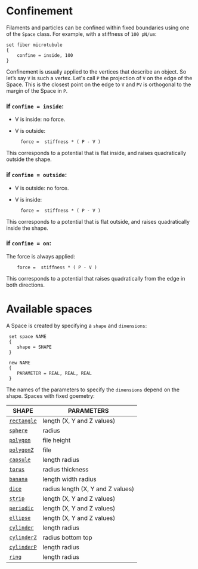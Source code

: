 # Confinement

Filaments and particles can be confined within fixed boundaries using one of the `Space` class.
For example, with a stiffness of `100 pN/um`:

	set fiber microtubule
	{
	    confine = inside, 100
	}

Confinement is usually applied to the vertices that describe an object. 
So let’s say `V` is such a vertex.
Let's call `P` the projection of `V` on the edge of the Space. 
This is the closest point on the edge to `V` and `PV` is orthogonal to the margin of the Space in `P`.

### if `confine = inside`:

- V is inside: no force.
- V is outside: 

		force =  stiffness * ( P - V )

This corresponds to a potential that is flat inside, and raises quadratically outside the shape.

### if `confine = outside`:

- V is outside: no force.
- V is inside:

		force =  stiffness * ( P - V )

This corresponds to a potential that is flat outside, and raises quadratically inside the shape.

### if `confine = on`:

The force is always applied:

		force =  stiffness * ( P - V )

This corresponds to a potential that raises quadratically from the edge in both directions.

# Available spaces
 
 A Space is created by specifying a `shape` and `dimensions`:
 
     set space NAME
     {
        shape = SHAPE
     }
  
     new NAME
     {
        PARAMETER = REAL, REAL, REAL
     }

 The names of the parameters to specify the `dimensions` depend on the shape.
 Spaces with fixed goemetry:
 
 SHAPE                                               | PARAMETERS                           
 ----------------------------------------------------|--------------------------------------
 [`rectangle`](doxygen/class_space_square.html)      | length (X, Y and Z values)
 [`sphere`](doxygen/class_space_sphere.html)         | radius
 [`polygon`](doxygen/class_space_polygon.html)       | file height
 [`polygonZ`](doxygen/class_space_polygon_z.html)    | file
 [`capsule`](doxygen/class_space_capsule.html)       | length radius
 [`torus`](doxygen/class_space_torus.html)           | radius thickness
 [`banana`](doxygen/class_space_banana.html)         | length width radius
 [`dice`](doxygen/class_space_dice.html)             | radius length (X, Y and Z values)
 [`strip`](doxygen/class_space_strip.html)           | length (X, Y and Z values)
 [`periodic`](doxygen/class_space_periodic.html)     | length (X, Y and Z values)
 [`ellipse`](doxygen/class_space_ellipse.html)       | length (X, Y and Z values)
 [`cylinder`](doxygen/class_space_cylinder.html)     | length radius
 [`cylinderZ`](doxygen/class_space_cylinder_z.html)  | radius bottom top
 [`cylinderP`](doxygen/class_space_cylinder_p.html)  | length radius
 [`ring`](doxygen/class_space_ring.html)             | length radius
